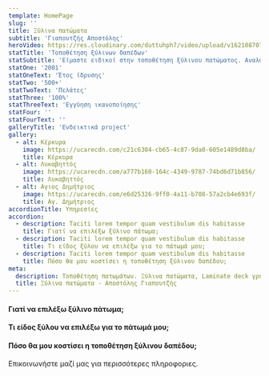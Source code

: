 ```yaml
---
template: HomePage
slug: ''
title: Ξύλινα πατώματα
subtitle: 'Γιαπουτζής Αποστόλης'
heroVideo: https://res.cloudinary.com/duttuhph7/video/upload/v1621087072/intro-vid_maxhv6_awoz4a.webm
statTitle: 'Τοποθέτηση ξύλινων δαπέδων'
statSubtitle: 'Είμαστε ειδικοί στην τοποθέτηση ξύλινου πατώματος. Αναλαμβάνουμε την τοποθέτηση ξύλινων δαπέδων, πατωμάτων laminate, δαπέδων εξωτερικού χώρου - deck σε όλη την Ελλάδα. Στόχος μας σε κάθε έργο είναι ο πελάτης να αισθάνεται απόλυτη ικανοποίηση με το τελικό αποτέλεσμα και την επιλογή του.'
statOne: '2001'
statOneText: 'Έτος ίδρυσης'
statTwo: '500+'
statTwoText: 'Πελάτες'
statThree: '100%'
statThreeText: 'Eγγύηση ικανοποίησης'
statFour: ''
statFourText: ''
galleryTitle: 'Ενδεικτικά project'
gallery:
  - alt: Κέρκυρα
    image: https://ucarecdn.com/c21c6304-cb65-4c87-9da0-605e1489d8ba/
    title: Κέρκυρα
  - alt: Λυκαβηττός
    image: https://ucarecdn.com/a777b160-164c-4349-9787-74bd6d71b856/
    title: Λυκαβηττός
  - alt: Αγιος Δημήτριος
    image: https://ucarecdn.com/e6d25326-9ff0-4a11-b708-57a2cb4e693f/
    title: Αγ. Δημήτριος
accordionTitle: Υπηρεσίες
accordion:
  - description: Taciti lorem tempor quam vestibulum dis habitasse
    title: Γιατί να επιλέξω ξύλινο πάτωμα;
  - description: Taciti lorem tempor quam vestibulum dis habitasse
    title: Τι είδος ξύλου να επιλέξω για το πάτωμά μου;
  - description: Taciti lorem tempor quam vestibulum dis habitasse
    title: Πόσο θα μου κοστίσει η τοποθέτηση ξύλινου δαπέδου;
meta:
  description: Τοποθέτηση πατωμάτων. Ξύλινα πατώματα, Laminate deck γρήγορα, οικονομικά, ποιοτικά.
  title: Ξύλινα πατώματα - Αποστόλης Γιαπουτζής
---
```


#### Γιατί να επιλέξω ξύλινο πάτωμα;

#### Τι είδος ξύλου να επιλέξω για το πάτωμά μου;

#### Πόσο θα μου κοστίσει η τοποθέτηση ξύλινου δαπέδου;

Επικοινωνήστε μαζί μας για περισσότερες πληροφοριες.
